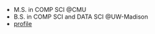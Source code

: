 - M.S. in COMP SCI @CMU
- B.S. in COMP SCI and DATA SCI @UW-Madison
- [profile](https://s1monfu.github.io/)
